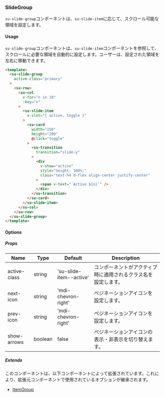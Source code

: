 ### SlideGroup

`su-slide-group`コンポーネントは、`su-slide-item`に応じて、スクロール可能な領域を設定します。

<su-divider class="mb-8" />

#### Usage

`su-slide-group`コンポーネントは、`su-slide-item`コンポーネントを参照して、スクロールに必要な領域を自動的に設定します。ユーザーは、設定された領域を左右に移動できます。

```html
<template>
  <su-slide-group
    active-class="primary"
  >
    <su-row>
      <su-col
        v-for="n in 10"
        :key="n"
      >
        <su-slide-item
          v-slot="{ active, toggle }"
        >
          <su-card
            width="150"
            height="200"
            @click="toggle"
          >
            <su-transition
              transition="slide-y"
            >
              <div
                v-show="active"
                style="height: 100%;"
                class="text-h4 d-flex align-center justify-center"
              >
                <span v-text="`Active ${n}`" />
              </div>
            </su-transition>
          </su-card>
        </su-slide-item>
      </su-col>
    </su-row>
  </su-slide-group>
</template>
```

#### Options

<sample class="mb-4" />

##### Props

|Name|Type|Default|Description|
|----|----|-------|-----------|
|active-class|string|'su-slide-item--active'|コンポーネントがアクティブ時に適用されるクラス名を設定します。|
|next-icon|string|'mdi-chevron-right'|ペジネーションアイコンを設定します。|
|prev-icon|string|'mdi-chevron-right'|ペジネーションアイコンを設定します。|
|show-arrows|boolean|false|ペジネーションアイコンの表示・非表示を切り替えます。|

##### Extends

このコンポーネントは、以下コンポーネントによって拡張されています。これにより、拡張元コンポーネントで使用されているオプションが継承されます。

- [ItemGroup](../components/SuItemGroup)